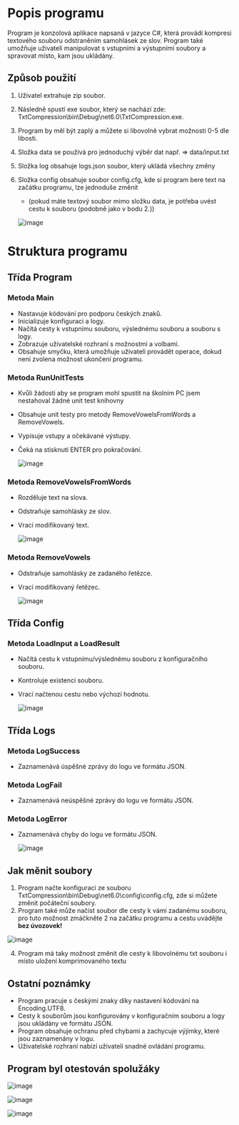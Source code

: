 # Popis programu
Program je konzolová aplikace napsaná v jazyce C#, která provádí kompresi textového souboru odstraněním samohlásek ze slov. Program také umožňuje uživateli manipulovat s vstupními a výstupními soubory a spravovat místo, kam jsou ukládány.

## Způsob použití
1. Uživatel extrahuje zip soubor.
2. Následně spustí exe soubor, který se nachází zde: TxtCompression\bin\Debug\net6.0\TxtCompression.exe.
3. Program by měl být zaplý a můžete si libovolně vybrat možnosti 0-5 dle libosti.
4. Složka data se používá pro jednoduchý výběr dat např. => data/input.txt
5. Složka log obsahuje logs.json soubor, který ukládá všechny změny
6. Složka config obsahuje soubor config.cfg, kde si program bere text na začátku programu, lze jednoduše změnit
   - (pokud máte textový soubor mimo složku data, je potřeba uvést cestu k souboru (podobně jako v bodu 2.))

   ![image](https://github.com/MichalStilec/Komprimator/assets/113086016/6cdb199a-6e4d-41fe-8ba1-2217d102ac8b)

# Struktura programu

## Třída Program

### Metoda Main
- Nastavuje kódování pro podporu českých znaků.
- Inicializuje konfiguraci a logy.
- Načítá cesty k vstupnímu souboru, výslednému souboru a souboru s logy.
- Zobrazuje uživatelské rozhraní s možnostmi a volbami.
- Obsahuje smyčku, která umožňuje uživateli provádět operace, dokud není zvolena možnost ukončení programu.
  
### Metoda RunUnitTests
- Kvůli žádosti aby se program mohl spustit na školním PC jsem nestahoval žádné unit test knihovny
- Obsahuje unit testy pro metody RemoveVowelsFromWords a RemoveVowels.
- Vypisuje vstupy a očekávané výstupy.
- Čeká na stisknutí ENTER pro pokračování.
  
  ![image](https://github.com/MichalStilec/Komprimator/assets/113086016/03796279-6aed-4507-bf89-b05e1bbbe581)

  
### Metoda RemoveVowelsFromWords
- Rozděluje text na slova.
- Odstraňuje samohlásky ze slov.
- Vrací modifikovaný text.

  ![image](https://github.com/MichalStilec/Komprimator/assets/113086016/18408d80-49e2-418a-94ad-9410f8ef76fb)

### Metoda RemoveVowels
- Odstraňuje samohlásky ze zadaného řetězce.
- Vrací modifikovaný řetězec.

  ![image](https://github.com/MichalStilec/Komprimator/assets/113086016/ee21e7a2-80b9-48e7-a40c-4ac09688bab4)

## Třída Config

### Metoda LoadInput a LoadResult
- Načítá cestu k vstupnímu/výslednému souboru z konfiguračního souboru.
- Kontroluje existenci souboru.
- Vrací načtenou cestu nebo výchozí hodnotu.

  ![image](https://github.com/MichalStilec/Komprimator/assets/113086016/ed7c78ad-6f1b-4199-8200-b8d092ccd126)


## Třída Logs
### Metoda LogSuccess
- Zaznamenává úspěšné zprávy do logu ve formátu JSON.
### Metoda LogFail
- Zaznamenává neúspěšné zprávy do logu ve formátu JSON.
### Metoda LogError
- Zaznamenává chyby do logu ve formátu JSON.

  ![image](https://github.com/MichalStilec/Komprimator/assets/113086016/1ab9fbfd-277a-4821-b7c5-7fcf8857db4d)

  
## Jak měnit soubory
1. Program načte konfiguraci ze souboru TxtCompression\bin\Debug\net6.0\config\config.cfg, zde si můžete změnit počáteční soubory.
2. Program také může načíst soubor dle cesty k vámi zadanému souboru, pro tuto možnost zmáčkněte 2 na začátku programu a cestu uvádějte **bez úvozovek!**

![image](https://github.com/MichalStilec/Komprimator/assets/113086016/41c92c5b-7a1d-4b3c-9f16-14e722a2fdc2)

   
4. Program má taky možnost změnit dle cesty k libovolnému txt souboru i místo uložení komprimovaného textu

## Ostatní poznámky
- Program pracuje s českými znaky díky nastavení kódování na Encoding.UTF8.
- Cesty k souborům jsou konfigurovány v konfiguračním souboru a logy jsou ukládány ve formátu JSON.
- Program obsahuje ochranu před chybami a zachycuje výjimky, které jsou zaznamenány v logu.
- Uživatelské rozhraní nabízí uživateli snadné ovládání programu.

## Program byl otestován spolužáky
![image](https://github.com/MichalStilec/Komprimator/assets/113086016/325b4ed2-46fa-42b6-aed3-9b99ad80b159)

![image](https://github.com/MichalStilec/Komprimator/assets/113086016/9ecc1bd3-fb01-4611-929d-e26383956c2b)

![image](https://github.com/MichalStilec/Komprimator/assets/113086016/dfe0fec2-2358-4c5a-8a01-81fd92fc1b34)




